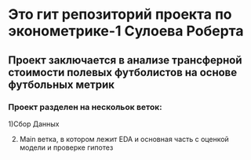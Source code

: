 # Это гит репозиторий проекта по эконометрике-1 Сулоева Роберта 
## Проект заключается в анализе трансферной стоимости полевых футболистов на основе футбольных метрик

### Проект разделен на нескольок веток:
1)Сбор Данных

2) Main ветка, в котором лежит EDA и основная часть с оценкой модели и проверке гипотез


